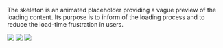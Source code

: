 <Row>
    <Column cols={8}>
        <p>The skeleton is an animated placeholder providing a vague preview of the loading content. Its purpose is to inform of the loading process and to reduce the load-time frustration in users.</p>
    </Column>  
</Row>

<Row>
    <Column cols={12}>
        <img src="../_img/skeleton--1.png" />
    </Column>
</Row>
<Row>
    <Column cols={6}>
        <img src="../_img/skeleton--2.png" />
    </Column>
    <Column cols={6}>
        <img src="../_img/skeleton--3.png" />
    </Column>
</Row>
